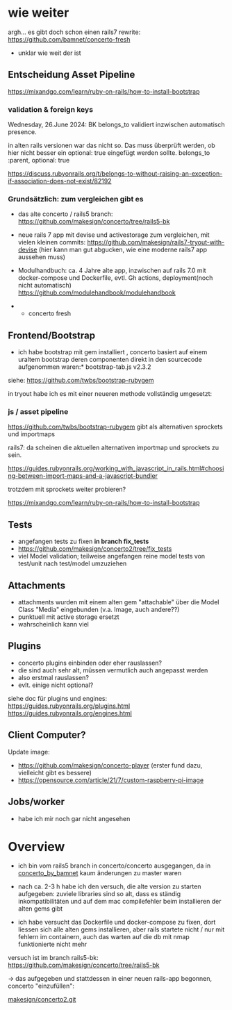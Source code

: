 # wie weiter

argh...
es gibt doch schon einen rails7 rewrite: https://github.com/bamnet/concerto-fresh
- unklar wie weit der ist

## Entscheidung Asset Pipeline 

https://mixandgo.com/learn/ruby-on-rails/how-to-install-bootstrap

### validation & foreign keys

Wednesday, 26.June 2024: BK
belongs_to validiert inzwischen automatisch presence.

in alten rails versionen war das nicht so. Das muss überprüft werden, ob hier nicht besser
ein optional: true eingefügt werden sollte.
belongs_to :parent, optional: true

https://discuss.rubyonrails.org/t/belongs-to-without-raising-an-exception-if-association-does-not-exist/82192


### Grundsätzlich: zum vergleichen gibt es
- das alte concerto / rails5 branch: https://github.com/makesign/concerto/tree/rails5-bk
- neue rails 7 app mit devise und activestorage zum vergleichen, mit vielen kleinen commits: https://github.com/makesign/rails7-tryout-with-devise
(hier kann man gut abgucken, wie eine moderne rails7 app aussehen muss)
- Modulhandbuch: ca. 4 Jahre alte app, inzwischen auf rails 7.0 mit docker-compose und Dockerfile, evtl. Gh actions, deployment(noch nicht automatisch)
https://github.com/modulehandbook/modulehandbook

- + concerto fresh

## Frontend/Bootstrap
- ich habe bootstrap mit gem installiert , concerto basiert auf einem uraltem bootstrap deren componenten direkt in den sourcecode aufgenommen waren:* bootstrap-tab.js v2.3.2

siehe: 
https://github.com/twbs/bootstrap-rubygem

in tryout habe ich es mit einer neueren methode vollständig umgesetzt:

### js / asset pipeline

https://github.com/twbs/bootstrap-rubygem
gibt als alternativen sprockets und importmaps

rails7:
da scheinen die aktuellen alternativen importmap und sprockets zu sein.

https://guides.rubyonrails.org/working_with_javascript_in_rails.html#choosing-between-import-maps-and-a-javascript-bundler

trotzdem mit sprockets weiter probieren?

https://mixandgo.com/learn/ruby-on-rails/how-to-install-bootstrap

## Tests

- angefangen tests zu fixen **in branch fix_tests**
- https://github.com/makesign/concerto2/tree/fix_tests
- viel Model validation; teilweise angefangen reine model tests von test/unit nach test/model umzuziehen

## Attachments
- attachments wurden mit einem alten gem "attachable" über
die Model Class "Media" eingebunden (v.a. Image, auch andere??)
- punktuell mit active storage ersetzt
- wahrscheinlich kann viel 

## Plugins
- concerto plugins einbinden oder eher rauslassen?
- die sind auch sehr alt, müssen vermutlich auch angepasst werden
- also erstmal rauslassen?
- evlt. einige nicht optional?

siehe doc für plugins und engines:
https://guides.rubyonrails.org/plugins.html
https://guides.rubyonrails.org/engines.html

## Client Computer?
Update image: 
- https://github.com/makesign/concerto-player
(erster fund dazu, vielleicht gibt es bessere)
- https://opensource.com/article/21/7/custom-raspberry-pi-image


## Jobs/worker
- habe ich mir noch gar nicht angesehen

# Overview
- ich bin vom rails5 branch in concerto/concerto ausgegangen, da in [concerto_by_bamnet](https://github.com/makesign/concerto_by_bamnet) kaum änderungen zu master waren

- nach ca. 2-3 h habe ich den versuch, die alte version zu starten aufgegeben: zuviele libraries sind so alt, dass es ständig inkompatibilitäten und auf dem mac compilefehler beim installieren der alten gems gibt
- ich habe versucht das Dockerfile und docker-compose zu fixen, dort liessen sich alle alten gems installieren, aber rails startete nicht / nur mit fehlern im containern, auch das warten auf die db mit nmap funktionierte nicht mehr 

versuch ist im branch rails5-bk:  https://github.com/makesign/concerto/tree/rails5-bk

-> das aufgegeben und stattdessen in einer neuen rails-app begonnen, concerto "einzufüllen":

[makesign/concerto2.git](https://github.com/makesign/concerto2)


